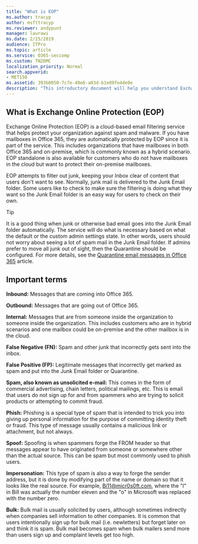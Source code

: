 ```yaml
---
title: "What is EOP"
ms.author: tracyp
author: msfttracyp
ms.reviewer: andypunt
manager: laurawi
ms.date: 2/25/2019
audience: ITPro
ms.topic: article
ms.service: O365-seccomp
ms.custom: TN2DMC
localization_priority: Normal
search.appverid:
- MET150
ms.assetid: 393b0050-7c7e-49e6-a03d-b1e09fe4de9e
description: "This introductory document will help you understand Exchange Online Protection (EOP) and some important terminology. This is applicable for Office 365 customers who are protecting Exchange Online cloud-hosted mailboxes and EOP standalone customers who are protecting on-premises mailboxes such as Exchange Server 2016."
---
```


## What is Exchange Online Protection (EOP)

Exchange Online Protection (EOP) is a cloud-based email filtering service that helps protect your organization against spam and malware. If you have mailboxes in Office 365, they are automatically protected by EOP since it is part of the service. This includes organizations that have mailboxes in both Office 365 and on-premise, which is commonly known as a hybrid scenario. EOP standalone is also available for customers who do not have mailboxes in the cloud but want to protect their on-premise mailboxes. 

EOP attempts to filter out junk, keeping your Inbox clear of content that users don't want to see. Normally, junk mail is delivered to the Junk Email folder. Some users like to check to make sure the filtering is doing what they want so the Junk Email folder is an easy way for users to check on their own.  

> [!TIP]
> It is a good thing when junk or otherwise bad email goes into the Junk Email folder automatically. The service will do what is necessary based on what the default or the custom admin settings state. In other words, users should not worry about seeing a lot of spam mail in the Junk Email folder. If admins prefer to move all junk out of sight, then the Quarantine should be configured. For more details, see the [Quarantine email messages in Office 365](../quarantine-email-messages.md) article.

## Important terms

**Inbound:** Messages that are coming into Office 365.

**Outbound:** Messages that are going out of Office 365.

**Internal:** Messages that are from someone inside the organization to someone inside the organization. This includes customers who are in hybrid scenarios and one mailbox could be on-premise and the other mailbox is in the cloud.

**False Negative (FN):** Spam and other junk that incorrectly gets sent into the inbox.

**False Positive (FP):** Legitimate messages that incorrectly get marked as spam and put into the Junk Email folder or Quarantine.

**Spam, also known as unsolicited e-mail:** This comes in the form of commercial advertising, chain letters, political mailings, etc. This is email that users do not sign up for and from spammers who are trying to solicit products or attempting to commit fraud.

**Phish:** Phishing is a special type of spam that is intended to trick you into giving up personal information for the purpose of committing identity theft or fraud. This type of message usually contains a malicious link or attachment, but not always.

**Spoof:** Spoofing is when spammers forge the FROM header so that messages appear to have originated from someone or somewhere other than the actual source. This can be spam but most commonly used to phish users.

**Impersonation:** This type of spam is also a way to forge the sender address, but it is done by modifying part of the name or domain so that it looks like the real source. For example, Bi11@micr0s0ft.com, where the "l" in Bill was actually the number eleven and the "o" in Microsoft was replaced with the number zero.

**Bulk:** Bulk mail is usually solicited by users, although sometimes indirectly when companies sell information to other companies. It is common that users intentionally sign up for bulk mail (i.e. newletters) but forget later on and think it is spam. Bulk mail becomes spam when bulk mailers send more than users sign up and complaint levels get too high.
